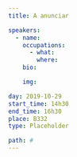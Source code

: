 ```yaml
---
title: A anunciar

speakers:
  - name: 
    occupations:
      - what: 
        where: 
    bio: 

    img: 

day: 2019-10-29
start_time: 14h30
end_time: 16h30
place: B332
type: Placeholder

path: #
---
```

